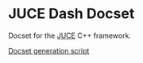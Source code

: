 # JUCE Dash Docset

Docset for the [JUCE](http://juce.com) C++ framework.

[Docset generation script](https://github.com/modosc/juce-docset)
